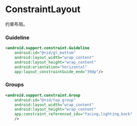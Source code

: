 # ConstraintLayout



约束布局。







### Guideline







```xml
<android.support.constraint.Guideline
    android:id="@+id/gl_bottom"
    android:layout_width="wrap_content"
    android:layout_height="wrap_content"
    android:orientation="horizontal"
    app:layout_constraintGuide_end="39dp"/>
```



### Groups



```xml
<android.support.constraint.Group
    android:id="@+id/top_group"
    android:layout_width="wrap_content"
    android:layout_height="wrap_content"
    app:constraint_referenced_ids="facing,lighting,back"
    />
```

